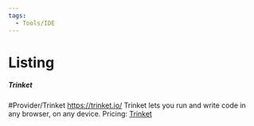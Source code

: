 ```yaml
---
tags:
  - Tools/IDE
---
```


# Listing


##### Trinket
#Provider/Trinket
https://trinket.io/
Trinket lets you run and write code in any browser, on any device.
Pricing: [Trinket](https://trinket.io/plans)


